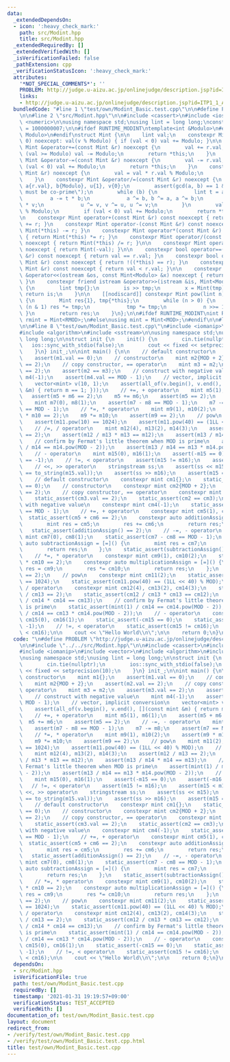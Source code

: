 ```yaml
---
data:
  _extendedDependsOn:
  - icon: ':heavy_check_mark:'
    path: src/Modint.hpp
    title: src/Modint.hpp
  _extendedRequiredBy: []
  _extendedVerifiedWith: []
  _isVerificationFailed: false
  _pathExtension: cpp
  _verificationStatusIcon: ':heavy_check_mark:'
  attributes:
    '*NOT_SPECIAL_COMMENTS*': ''
    PROBLEM: http://judge.u-aizu.ac.jp/onlinejudge/description.jsp?id=ITP1_1_A
    links:
    - http://judge.u-aizu.ac.jp/onlinejudge/description.jsp?id=ITP1_1_A
  bundledCode: "#line 1 \"test/own/Modint_Basic.test.cpp\"\n\n#define PROBLEM \"http://judge.u-aizu.ac.jp/onlinejudge/description.jsp?id=ITP1_1_A\"\
    \n\n#line 2 \"src/Modint.hpp\"\n\n#include <cassert>\n#include <iostream>\n#include\
    \ <numeric>\n\nusing namespace std;\nusing lint = long long;\nconstexpr int MOD\
    \ = 1000000007;\n\n#ifdef RUNTIME_MODINT\ntemplate<int &Modulo>\n#else\n\ntemplate<int\
    \ Modulo>\n#endif\nstruct Mint {\n\n    lint val;\n    constexpr Mint(lint v =\
    \ 0) noexcept: val(v % Modulo) { if (val < 0) val += Modulo; }\n\n    constexpr\
    \ Mint &operator+=(const Mint &r) noexcept {\n        val += r.val;\n        if\
    \ (val >= Modulo) val -= Modulo;\n        return *this;\n    }\n    constexpr\
    \ Mint &operator-=(const Mint &r) noexcept {\n        val -= r.val;\n        if\
    \ (val < 0) val += Modulo;\n        return *this;\n    }\n    constexpr Mint &operator*=(const\
    \ Mint &r) noexcept {\n        val = val * r.val % Modulo;\n        return *this;\n\
    \    }\n    constexpr Mint &operator/=(const Mint &r) noexcept {\n        lint\
    \ a{r.val}, b{Modulo}, u{1}, v{0};\n        assert(gcd(a, b) == 1 && \"a and b\
    \ must be co-prime\");\n        while (b) {\n            lint t = a / b;\n   \
    \         a -= t * b;\n            a ^= b, b ^= a, a ^= b;\n            u -= t\
    \ * v;\n            u ^= v, v ^= u, u ^= v;\n        }\n        val = val * u\
    \ % Modulo;\n        if (val < 0) val += Modulo;\n        return *this;\n    }\n\
    \n    constexpr Mint operator+(const Mint &r) const noexcept { return Mint(*this)\
    \ += r; }\n    constexpr Mint operator-(const Mint &r) const noexcept { return\
    \ Mint(*this) -= r; }\n    constexpr Mint operator*(const Mint &r) const noexcept\
    \ { return Mint(*this) *= r; }\n    constexpr Mint operator/(const Mint &r) const\
    \ noexcept { return Mint(*this) /= r; }\n\n    constexpr Mint operator-() const\
    \ noexcept { return Mint(-val); }\n\n    constexpr bool operator==(const Mint\
    \ &r) const noexcept { return val == r.val; }\n    constexpr bool operator!=(const\
    \ Mint &r) const noexcept { return !((*this) == r); }\n    constexpr bool operator<(const\
    \ Mint &r) const noexcept { return val < r.val; }\n\n    constexpr friend ostream\
    \ &operator<<(ostream &os, const Mint<Modulo> &x) noexcept { return os << x.val;\
    \ }\n    constexpr friend istream &operator>>(istream &is, Mint<Modulo> &x) noexcept\
    \ {\n        lint tmp{};\n        is >> tmp;\n        x = Mint(tmp);\n       \
    \ return is;\n    }\n\n    [[nodiscard]] constexpr Mint pow(lint n) const noexcept\
    \ {\n        Mint res{1}, tmp{*this};\n        while (n > 0) {\n            if\
    \ (n & 1) res *= tmp;\n            tmp *= tmp;\n            n >>= 1;\n       \
    \ }\n        return res;\n    }\n};\n\n#ifdef RUNTIME_MODINT\nint RMOD;\nusing\
    \ rmint = Mint<RMOD>;\n#else\nusing mint = Mint<MOD>;\n#endif\n\n#line 5 \"test/own/Modint_Basic.test.cpp\"\
    \n\n#line 8 \"test/own/Modint_Basic.test.cpp\"\n#include <iomanip>\n#include <vector>\n\
    #include <algorithm>\n#include <sstream>\n\nusing namespace std;\nusing lint =\
    \ long long;\n\nstruct init {\n    init() {\n        cin.tie(nullptr);\n     \
    \   ios::sync_with_stdio(false);\n        cout << fixed << setprecision(10);\n\
    \    }\n} init_;\n\nint main() {\n\n    // default constructor\n    mint m1{};\n\
    \    assert(m1.val == 0);\n    // constructor\n    mint m2{MOD + 2};\n    assert(m2.val\
    \ == 2);\n    // copy constructor, == operator\n    mint m3 = m2;\n    assert(m3.val\
    \ == 2);\n    assert(m2 == m3);\n    // construct with negative value\n    mint\
    \ m4(-1);\n    assert(m4.val == MOD - 1);\n    // vector, implicit conversion\n\
    \    vector<mint> v(10, 1);\n    assert(all_of(v.begin(), v.end(), [](const mint\
    \ &m) { return m == 1; }));\n    // +=, + operator\n    mint m5(1), m6(1);\n \
    \   assert(m5 + m6 == 2);\n    m5 += m6;\n    assert(m5 == 2);\n    // -=, - operator\n\
    \    mint m7(0), m8(1);\n    assert(m7 - m8 == MOD - 1);\n    m7 -= m8;\n    assert(m7\
    \ == MOD - 1);\n    // *=, * operator\n    mint m9(1), m10(2);\n    assert(m9\
    \ * m10 == 2);\n    m9 *= m10;\n    assert(m9 == 2);\n    // pow\n    mint m11(2);\n\
    \    assert(m11.pow(10) == 1024);\n    assert(m11.pow(40) == (1LL << 40) % MOD);\n\
    \    // /=, / operator\n    mint m12(4), m13(2), m14(3);\n    assert(m12 / m13\
    \ == 2);\n    assert(m12 / m13 * m13 == m12);\n    assert(m13 / m14 * m14 == m13);\n\
    \    // confirm by Fermat's little theorem when MOD is prime\n    assert(mint(1)\
    \ / m14 == m14.pow(MOD - 2));\n    assert(m13 / m14 == m13 * m14.pow(MOD - 2));\n\
    \    // - operator\n    mint m15(0), m16(1);\n    assert(-m15 == 0);\n    assert(-m16\
    \ == -1);\n    // !=, < operator\n    assert(m15 != m16);\n    assert(m15 < m16);\n\
    \    // <<, >> operator\n    stringstream ss;\n    assert(ss << m15);\n    assert(ss.str()\
    \ == to_string(m15.val));\n    assert(ss >> m16);\n    assert(m15 == m16);\n\n\
    \    // default constructor\n    constexpr mint cm1{};\n    static_assert(cm1.val\
    \ == 0);\n    // constructor\n    constexpr mint cm2{MOD + 2};\n    static_assert(cm2.val\
    \ == 2);\n    // copy constructor, == operator\n    constexpr mint cm3 = cm2;\n\
    \    static_assert(cm3.val == 2);\n    static_assert(cm2 == cm3);\n    // construct\
    \ with negative value\n    constexpr mint cm4(-1);\n    static_assert(cm4.val\
    \ == MOD - 1);\n    // +=, + operator\n    constexpr mint cm5(1), cm6(1);\n  \
    \  static_assert(cm5 + cm6 == 2);\n    constexpr auto additionAssign = [=]() {\n\
    \        mint res = cm5;\n        res += cm6;\n        return res;\n    };\n \
    \   static_assert(additionAssign() == 2);\n    // -=, - operator\n    constexpr\
    \ mint cm7(0), cm8(1);\n    static_assert(cm7 - cm8 == MOD - 1);\n    constexpr\
    \ auto subtractionAssign = [=]() {\n        mint res = cm7;\n        res -= cm8;\n\
    \        return res;\n    };\n    static_assert(subtractionAssign() == MOD - 1);\n\
    \    // *=, * operator\n    constexpr mint cm9(1), cm10(2);\n    static_assert(cm9\
    \ * cm10 == 2);\n    constexpr auto multiplicationAssign = [=]() {\n        mint\
    \ res = cm9;\n        res *= cm10;\n        return res;\n    };\n    static_assert(multiplicationAssign()\
    \ == 2);\n    // pow\n    constexpr mint cm11(2);\n    static_assert(cm11.pow(10)\
    \ == 1024);\n    static_assert(cm11.pow(40) == (1LL << 40) % MOD);\n    // /=,\
    \ / operator\n    constexpr mint cm12(4), cm13(2), cm14(3);\n    static_assert(cm12\
    \ / cm13 == 2);\n    static_assert(cm12 / cm13 * cm13 == cm12);\n    static_assert(cm13\
    \ / cm14 * cm14 == cm13);\n    // confirm by Fermat's little theorem when MOD\
    \ is prime\n    static_assert(mint(1) / cm14 == cm14.pow(MOD - 2));\n    static_assert(cm13\
    \ / cm14 == cm13 * cm14.pow(MOD - 2));\n    // - operator\n    constexpr mint\
    \ cm15(0), cm16(1);\n    static_assert(-cm15 == 0);\n    static_assert(-cm16 ==\
    \ -1);\n    // !=, < operator\n    static_assert(cm15 != cm16);\n    static_assert(cm15\
    \ < cm16);\n\n    cout << \"Hello World\\n\";\n\n    return 0;\n}\n"
  code: "\n#define PROBLEM \"http://judge.u-aizu.ac.jp/onlinejudge/description.jsp?id=ITP1_1_A\"\
    \n\n#include \"../../src/Modint.hpp\"\n\n#include <cassert>\n#include <iostream>\n\
    #include <iomanip>\n#include <vector>\n#include <algorithm>\n#include <sstream>\n\
    \nusing namespace std;\nusing lint = long long;\n\nstruct init {\n    init() {\n\
    \        cin.tie(nullptr);\n        ios::sync_with_stdio(false);\n        cout\
    \ << fixed << setprecision(10);\n    }\n} init_;\n\nint main() {\n\n    // default\
    \ constructor\n    mint m1{};\n    assert(m1.val == 0);\n    // constructor\n\
    \    mint m2{MOD + 2};\n    assert(m2.val == 2);\n    // copy constructor, ==\
    \ operator\n    mint m3 = m2;\n    assert(m3.val == 2);\n    assert(m2 == m3);\n\
    \    // construct with negative value\n    mint m4(-1);\n    assert(m4.val ==\
    \ MOD - 1);\n    // vector, implicit conversion\n    vector<mint> v(10, 1);\n\
    \    assert(all_of(v.begin(), v.end(), [](const mint &m) { return m == 1; }));\n\
    \    // +=, + operator\n    mint m5(1), m6(1);\n    assert(m5 + m6 == 2);\n  \
    \  m5 += m6;\n    assert(m5 == 2);\n    // -=, - operator\n    mint m7(0), m8(1);\n\
    \    assert(m7 - m8 == MOD - 1);\n    m7 -= m8;\n    assert(m7 == MOD - 1);\n\
    \    // *=, * operator\n    mint m9(1), m10(2);\n    assert(m9 * m10 == 2);\n\
    \    m9 *= m10;\n    assert(m9 == 2);\n    // pow\n    mint m11(2);\n    assert(m11.pow(10)\
    \ == 1024);\n    assert(m11.pow(40) == (1LL << 40) % MOD);\n    // /=, / operator\n\
    \    mint m12(4), m13(2), m14(3);\n    assert(m12 / m13 == 2);\n    assert(m12\
    \ / m13 * m13 == m12);\n    assert(m13 / m14 * m14 == m13);\n    // confirm by\
    \ Fermat's little theorem when MOD is prime\n    assert(mint(1) / m14 == m14.pow(MOD\
    \ - 2));\n    assert(m13 / m14 == m13 * m14.pow(MOD - 2));\n    // - operator\n\
    \    mint m15(0), m16(1);\n    assert(-m15 == 0);\n    assert(-m16 == -1);\n \
    \   // !=, < operator\n    assert(m15 != m16);\n    assert(m15 < m16);\n    //\
    \ <<, >> operator\n    stringstream ss;\n    assert(ss << m15);\n    assert(ss.str()\
    \ == to_string(m15.val));\n    assert(ss >> m16);\n    assert(m15 == m16);\n\n\
    \    // default constructor\n    constexpr mint cm1{};\n    static_assert(cm1.val\
    \ == 0);\n    // constructor\n    constexpr mint cm2{MOD + 2};\n    static_assert(cm2.val\
    \ == 2);\n    // copy constructor, == operator\n    constexpr mint cm3 = cm2;\n\
    \    static_assert(cm3.val == 2);\n    static_assert(cm2 == cm3);\n    // construct\
    \ with negative value\n    constexpr mint cm4(-1);\n    static_assert(cm4.val\
    \ == MOD - 1);\n    // +=, + operator\n    constexpr mint cm5(1), cm6(1);\n  \
    \  static_assert(cm5 + cm6 == 2);\n    constexpr auto additionAssign = [=]() {\n\
    \        mint res = cm5;\n        res += cm6;\n        return res;\n    };\n \
    \   static_assert(additionAssign() == 2);\n    // -=, - operator\n    constexpr\
    \ mint cm7(0), cm8(1);\n    static_assert(cm7 - cm8 == MOD - 1);\n    constexpr\
    \ auto subtractionAssign = [=]() {\n        mint res = cm7;\n        res -= cm8;\n\
    \        return res;\n    };\n    static_assert(subtractionAssign() == MOD - 1);\n\
    \    // *=, * operator\n    constexpr mint cm9(1), cm10(2);\n    static_assert(cm9\
    \ * cm10 == 2);\n    constexpr auto multiplicationAssign = [=]() {\n        mint\
    \ res = cm9;\n        res *= cm10;\n        return res;\n    };\n    static_assert(multiplicationAssign()\
    \ == 2);\n    // pow\n    constexpr mint cm11(2);\n    static_assert(cm11.pow(10)\
    \ == 1024);\n    static_assert(cm11.pow(40) == (1LL << 40) % MOD);\n    // /=,\
    \ / operator\n    constexpr mint cm12(4), cm13(2), cm14(3);\n    static_assert(cm12\
    \ / cm13 == 2);\n    static_assert(cm12 / cm13 * cm13 == cm12);\n    static_assert(cm13\
    \ / cm14 * cm14 == cm13);\n    // confirm by Fermat's little theorem when MOD\
    \ is prime\n    static_assert(mint(1) / cm14 == cm14.pow(MOD - 2));\n    static_assert(cm13\
    \ / cm14 == cm13 * cm14.pow(MOD - 2));\n    // - operator\n    constexpr mint\
    \ cm15(0), cm16(1);\n    static_assert(-cm15 == 0);\n    static_assert(-cm16 ==\
    \ -1);\n    // !=, < operator\n    static_assert(cm15 != cm16);\n    static_assert(cm15\
    \ < cm16);\n\n    cout << \"Hello World\\n\";\n\n    return 0;\n}\n"
  dependsOn:
  - src/Modint.hpp
  isVerificationFile: true
  path: test/own/Modint_Basic.test.cpp
  requiredBy: []
  timestamp: '2021-01-31 19:19:57+09:00'
  verificationStatus: TEST_ACCEPTED
  verifiedWith: []
documentation_of: test/own/Modint_Basic.test.cpp
layout: document
redirect_from:
- /verify/test/own/Modint_Basic.test.cpp
- /verify/test/own/Modint_Basic.test.cpp.html
title: test/own/Modint_Basic.test.cpp
---
```

